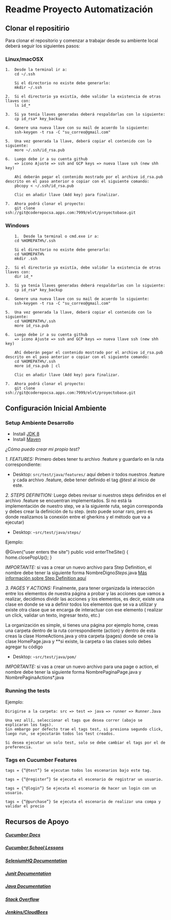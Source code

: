 # Readme Proyecto Automatización

## Clonar el repositirio

Para clonar el repositorio y comenzar a trabajar desde su ambiente local deberá seguir los siguientes pasos:

### Linux/macOSX

    1.  Desde la terminal ir a:
        cd ~/.ssh

        Si el directorio no existe debe generarlo:
        mkdir ~/.ssh

    2.  Si el directorio ya existía, debe validar la existencia de otras llaves con:
        ls id_*

    3.  Si ya tenía llaves generadas deberá respaldarlas con lo siguiente:
        cp id_rsa* key_backup

    4.  Genere una nueva llave con su mail de acuerdo lo siguiente:
        ssh-keygen -t rsa -C "su_correo@gmail.com"

    5.  Una vez generada la llave, deberá copiar el contenido con lo siguiente:
        more ~/.ssh/id_rsa.pub

    6.  Luego debe ir a su cuenta github 
        => icono Ajuste => ssh and GCP keys => nueva llave ssh (new shh key)
        
        Ahí deberán pegar el contenido mostrado por el archivo id_rsa.pub descrito en el paso anterior o copiar con el siguiente comando:
        pbcopy < ~/.ssh/id_rsa.pub

        Clic en añadir llave (Add key) para finalizar.

    7.  Ahora podrá clonar el proyecto:
        git clone ssh://git@coderepocsa.apps.com:7999/elvt/proyectobase.git


### Windows

        1.  Desde la terminal o cmd.exe ir a:
        cd %HOMEPATH%/.ssh

        Si el directorio no existe debe generarlo:
        cd %HOMEPATH%
        mkdir .ssh

    2.  Si el directorio ya existía, debe validar la existencia de otras llaves con:
        dir id_*

    3.  Si ya tenía llaves generadas deberá respaldarlas con lo siguiente:
        cp id_rsa* key_backup

    4.  Genere una nueva llave con su mail de acuerdo lo siguiente:
        ssh-keygen -t rsa -C "su_correo@gmail.com"

    5.  Una vez generada la llave, deberá copiar el contenido con lo siguiente:
        cd %HOMEPATH%/.ssh
        more id_rsa.pub

    6.  Luego debe ir a su cuenta github 
        => icono Ajuste => ssh and GCP keys => nueva llave ssh (new shh key)
        
        Ahí deberán pegar el contenido mostrado por el archivo id_rsa.pub descrito en el paso anterior o copiar con el siguiente comando:
        cd %HOMEPATH%/.ssh
        more id_rsa.pub | cl

        Clic en añadir llave (Add key) para finalizar.

    7.  Ahora podrá clonar el proyecto:
        git clone ssh://git@coderepocsa.apps.com:7999/elvt/proyectobase.git
        

## Configuración Inicial Ambiente

### Setup Ambiente Desarrollo

- Install [JDK 8](https://www3.ntu.edu.sg/home/ehchua/programming/howto/JDK_Howto.html)
- Install [Maven](https://maven.apache.org/install.html)


*¿Cómo puedo crear mi propio test?*

*1. FEATURES:* Primero debes tener tu archivo .feature y guardarlo en la ruta correspondiente:
  * Desktop: `src/test/java/features/` aquí deben ir todos nuestros .feature y cada archivo .feature, debe tener definido el tag *@test* al inicio de este.

*2. STEPS DEFINITION:* Luego debes revisar si nuestros steps definidos en el archivo .feature se encuentran implementados.
Si no está la implementación de nuestro step, ve a la siguiente ruta, según corresponda y debes crear la definición de tu step. (esto puede sonar raro, pero es donde realizamos la conexión entre el gherkins y el método que va a ejecutar)

  * Desktop: `~src/test/java/steps/` 


Ejemplo:


   @Given("user enters the site")
    public void enterTheSite()  {
        home.closePopUp();
    }

*IMPORTANTE:* si vas a crear un nuevo archivo para Step Definition, el nombre debe tener la siguiente forma NombreDigno*Steps*.java
[Más información sobre Step Definition aquí](https://docs.cucumber.io/cucumber/step-definitions/)

*3. PAGES Y ACTIONS:* Finalmente, para tener organizada la interacción entre los elementos de nuestra página a probar y 
las acciones que vamos a realizar, decidimos dividir las acciones y los elementos, es decir, existe una clase en donde se va a definir 
todos los elementos que se va a utilizar y existe otra clase que se encarga de interactuar con ese elemento 
( realizar un click, validar un texto, ingresar texto, etc.)

La organización es simple, si tienes una página por ejemplo home, creas una carpeta dentro de la ruta correspondiente (action) y dentro de esta 
creas la clase  HomeActions.java y otra carpeta (pages) donde se crea la clase HomePage.java y **si existe, la carpeta o las clases solo debes agregar tu código 

  * Desktop: `~src/test/java/pom/`


*IMPORTANTE:* si vas a crear un nuevo archivo para una page o action, el nombre debe tener la siguiente forma NombrePaginaPage.java y NombrePaginaActions*.java




### Running the tests
Ejemplo:
```
Dirigirse a la carpeta: src => test => java => runner => Runner.Java

Una vez allí, seleccionar el tags que desea correr (abajo se explicaran los tags). 
Sin embargo por defecto trae el tags test, si presiona segundo click, luego run, se ejecutarán todos los test creados.

Si desea ejecutar un solo test, solo se debe cambiar el tags por el de preferencia.
```

### Tags en Cucumber Features

    tags = {“@test”} Se ejecutan todos los escenarios bajo este tag.

    tags = {“@register”} Se ejecuta el escenario de registrar un usuario.

    tags = {“@login”} Se ejecuta el escenario de hacer un login con un usuario.

    tags = {“@purchase”} Se ejecuta el escenario de realizar una compa y validar el precio


## Recursos de Apoyo

   ##### [Cucumber Docs](https://cucumber.io/docs)

   ##### [Cucumber School Lessons](https://cucumber.io/school#lessons)

   ##### [SeleniumHQ Documentation](http://www.seleniumhq.org/docs/)

   ##### [Junit Documentation](http://junit.org/javadoc/latest/index.html)

   ##### [Java Documentation](https://docs.oracle.com/javase/7/docs/api/)

   ##### [Stack Overflow](http://stackoverflow.com/)

   ##### [Jenkins/CloudBees](https://www.jenkins.io/)
